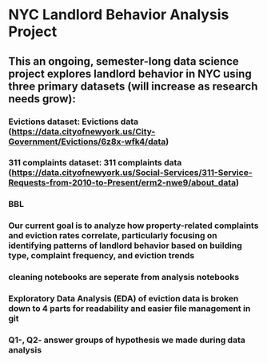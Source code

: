 # NYC Landlord Behavior Analysis Project

## This an ongoing, semester-long data science project explores landlord behavior in NYC using three primary datasets (will increase as research needs grow):

### Evictions dataset: Evictions data (https://data.cityofnewyork.us/City-Government/Evictions/6z8x-wfk4/data)
### 311 complaints dataset: 311 complaints data (https://data.cityofnewyork.us/Social-Services/311-Service-Requests-from-2010-to-Present/erm2-nwe9/about_data)
### BBL

### Our current goal is to analyze how property-related complaints and eviction rates correlate, particularly focusing on identifying patterns of landlord behavior based on building type, complaint frequency, and eviction trends

### cleaning notebooks are seperate from analysis notebooks
### Exploratory Data Analysis (EDA) of eviction data is broken down to 4 parts for readability and easier file management in git
### Q1-, Q2- answer groups of hypothesis we made during data analysis
